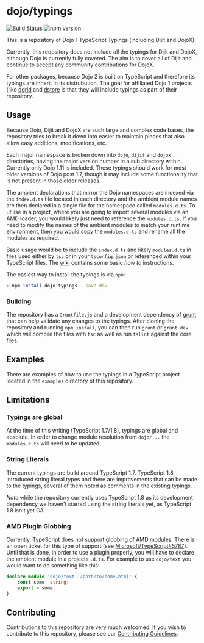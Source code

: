# dojo/typings

[![Build Status](https://travis-ci.org/dojo/typings.svg?branch=master)](https://travis-ci.org/dojo/typings)
[![npm version](https://badge.fury.io/js/dojo-typings.svg)](http://badge.fury.io/js/dojo-typings)

This is a repository of Dojo 1 TypeScript Typings (including Dijit and DojoX).

Currently, this reopsitory does not include all the typings for Dijit and DojoX, although
Dojo is currently fully covered.  The aim is to cover all of Dijit and continue to accept
any community contributions for DojoX.

For other packages, because Dojo 2 is built on TypeScript and therefore its typings are
inherit in its distrubution. The goal for affiliated Dojo 1 projects (like
[dgrid](http://dgrid.io/) and [dstore](http://dstorejs.io/) is that they will include
typings as part of their repository.

## Usage

Because Dojo, Dijit and DojoX are such large and complex code bases, the repository
tries to break it down into easier to maintain pieces that also allow easy additions,
modifications, etc.

Each major namespace is broken down into `dojo`, `dijit` and `dojox` directories, having
the major version number in a sub directory within.  Currently only Dojo 1.11 is included.
These typings should work for most older versions of Dojo post 1.7, though it may
include some functionality that is not present in those older releases.

The ambient declarations that mirror the Dojo namespaces are indexed via the `index.d.ts`
file located in each directory and the ambient module names are then declared in a single
file for the namespace called `modules.d.ts`.  To utilise in a project, where you are
going to import several modules via an AMD loader, you would likely just need to reference
the `modules.d.ts`.  If you need to modify the names of the ambient modules to match your
runtime environment, then you would copy the `modules.d.ts` and rename all the modules as
required.

Basic usage would be to include the `index.d.ts` and likely `modules.d.ts` in files used
either by `tsc` or in your `tsconfig.json` or referenced within your TypeScript files.
The [wiki](https://github.com/dojo/typings/wiki) contains some basic *how to* instructions.

The easiest way to install the typings is via `npm`:

```sh
> npm install dojo-typings --save-dev
```

### Building

The repository has a `Gruntfile.js` and a development dependency of [grunt](http://gruntjs.com/)
that can help validate any changes to the typings.  After cloning the repository and running
`npm install`, you can then run `grunt` or `grunt dev` which will compile the files with
`tsc` as well as run `tslint` against the core files.

## Examples

There are examples of how to use the typings in a TypeScript project located in
the `examples` directory of this repository.

## Limitations

### Typings are global

At the time of this writing (TypeScript 1.7/1.8), typings are global and absolute. In order
to change module resolution from `dojo/...` the `modules.d.ts` will need to be updated.

### String Literals

The current typings are build around TypeScript 1.7.  TypeScript 1.8 introduced string
literal types and there are improvements that can be made to the typings, several of
them noted as comments in the existing typings.

*Note* while the repository currently uses TypeScript 1.8 as its development dependency
we haven't started using the string literals yet, as TypeScript 1.8 isn't yet GA.

### AMD Plugin Globbing

Currently, TypeScript does not support globbing of AMD modules.  There is an open ticket
for this type of support (see [Microsoft/TypeScript#5787](https://github.com/Microsoft/TypeScript/issues/5787)).
Until that is done, in order to use a plugin properly, you will have to declare the
ambient module in a projects `.d.ts`.  For example to use `dojo/text` you would want
to do something like this:

```typescript
declare module 'dojo/text!./path/to/some.html' {
    const some: string;
    export = some;
}
```

## Contributing

Contributions to this repository are very much welcomed! If you wish to contribute to this repository,
please see our [Contributing Guidelines](CONTRIBUTING.md).
